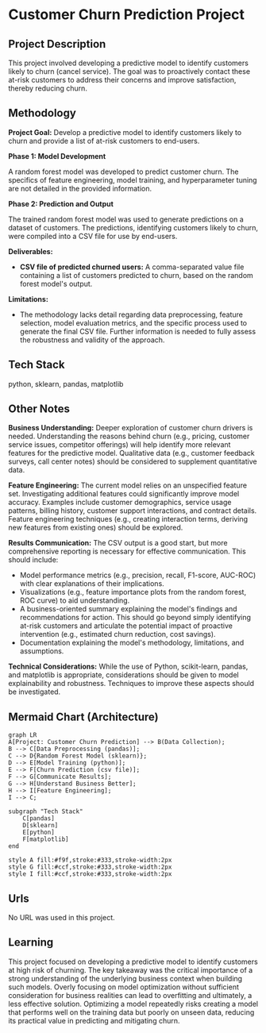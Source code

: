 # Customer Churn Prediction Project

## Project Description

This project involved developing a predictive model to identify customers likely to churn (cancel service). The goal was to proactively contact these at-risk customers to address their concerns and improve satisfaction, thereby reducing churn.


## Methodology

**Project Goal:** Develop a predictive model to identify customers likely to churn and provide a list of at-risk customers to end-users.

**Phase 1: Model Development**

A random forest model was developed to predict customer churn.  The specifics of feature engineering, model training, and hyperparameter tuning are not detailed in the provided information.

**Phase 2: Prediction and Output**

The trained random forest model was used to generate predictions on a dataset of customers. The predictions, identifying customers likely to churn, were compiled into a CSV file for use by end-users.


**Deliverables:**

* **CSV file of predicted churned users:** A comma-separated value file containing a list of customers predicted to churn, based on the random forest model's output.


**Limitations:**

* The methodology lacks detail regarding data preprocessing, feature selection, model evaluation metrics, and the specific process used to generate the final CSV file. Further information is needed to fully assess the robustness and validity of the approach.


## Tech Stack

python, sklearn, pandas, matplotlib


## Other Notes

**Business Understanding:** Deeper exploration of customer churn drivers is needed. Understanding the reasons behind churn (e.g., pricing, customer service issues, competitor offerings) will help identify more relevant features for the predictive model. Qualitative data (e.g., customer feedback surveys, call center notes) should be considered to supplement quantitative data.

**Feature Engineering:** The current model relies on an unspecified feature set. Investigating additional features could significantly improve model accuracy. Examples include customer demographics, service usage patterns, billing history, customer support interactions, and contract details. Feature engineering techniques (e.g., creating interaction terms, deriving new features from existing ones) should be explored.

**Results Communication:** The CSV output is a good start, but more comprehensive reporting is necessary for effective communication. This should include:

* Model performance metrics (e.g., precision, recall, F1-score, AUC-ROC) with clear explanations of their implications.
* Visualizations (e.g., feature importance plots from the random forest, ROC curve) to aid understanding.
* A business-oriented summary explaining the model's findings and recommendations for action. This should go beyond simply identifying at-risk customers and articulate the potential impact of proactive intervention (e.g., estimated churn reduction, cost savings).
* Documentation explaining the model's methodology, limitations, and assumptions.

**Technical Considerations:** While the use of Python, scikit-learn, pandas, and matplotlib is appropriate, considerations should be given to model explainability and robustness. Techniques to improve these aspects should be investigated.


## Mermaid Chart (Architecture)

```mermaid
graph LR
A[Project: Customer Churn Prediction] --> B(Data Collection);
B --> C[Data Preprocessing (pandas)];
C --> D{Random Forest Model (sklearn)};
D --> E[Model Training (python)];
E --> F[Churn Prediction (csv file)];
F --> G[Communicate Results];
G --> H[Understand Business Better];
H --> I[Feature Engineering];
I --> C;

subgraph "Tech Stack"
    C[pandas]
    D[sklearn]
    E[python]
    F[matplotlib]
end

style A fill:#f9f,stroke:#333,stroke-width:2px
style G fill:#ccf,stroke:#333,stroke-width:2px
style I fill:#ccf,stroke:#333,stroke-width:2px
```


## Urls

No URL was used in this project.


## Learning

This project focused on developing a predictive model to identify customers at high risk of churning. The key takeaway was the critical importance of a strong understanding of the underlying business context when building such models. Overly focusing on model optimization without sufficient consideration for business realities can lead to overfitting and ultimately, a less effective solution. Optimizing a model repeatedly risks creating a model that performs well on the training data but poorly on unseen data, reducing its practical value in predicting and mitigating churn.